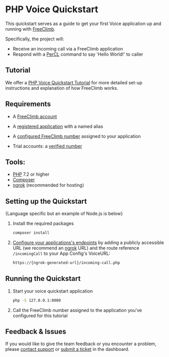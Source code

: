 # PHP Voice Quickstart

This quickstart serves as a guide to get your first Voice application up and running with [FreeClimb](https://docs.freeclimb.com/docs/how-freeclimb-works).

Specifically, the project will:

- Receive an incoming call via a FreeClimb application
- Respond with a [PerCL](https://docs.freeclimb.com/reference/percl-overview) command to say 'Hello World!' to caller

## Tutorial

We offer a [PHP Voice Quickstart Tutorial](https://docs.freeclimb.com/docs/php-voice-calling-quickstart) for more detailed set-up instructions and explanation of how FreeClimb works.

## Requirements

- A [FreeClimb account](https://www.freeclimb.com/dashboard/signup/)

- A [registered application](https://docs.freeclimb.com/docs/registering-and-configuring-an-application#register-an-app) with a named alias

- A [configured FreeClimb number](https://docs.freeclimb.com/docs/getting-and-configuring-a-freeclimb-number) assigned to your application

- Trial accounts: a [verified number](https://docs.freeclimb.com/docs/using-your-trial-account#verifying-outbound-numbers)

## Tools:

- [PHP](https://www.php.net/manual/en/install.php) 7.2 or higher
- [Composer](https://getcomposer.org/)
- [ngrok](https://ngrok.com/download) (recommended for hosting)

## Setting up the Quickstart

{Language specific but an example of Node.js is below}

1. Install the required packages

   ```bash
   composer install
   ```

2. [Configure your applications's endpoints](https://docs.freeclimb.com/docs/registering-and-configuring-an-application#configure-your-application) by adding a publicly accessible URL (we recommend an [ngrok](https://ngrok.com/download) URL) and the route reference `/incomingCall` to your App Config's VoiceURL:

   ```bash
   https://{ngrok-generated-url}/incoming-call.php
   ```

## Running the Quickstart

1. Start your voice quickstart application

   ```bash
   php -S 127.0.0.1:8080
   ```

2. Call the FreeClimb number assigned to the application you've configured for this tutorial

## Feedback & Issues

If you would like to give the team feedback or you encounter a problem, please [contact support](https://www.freeclimb.com/support/) or [submit a ticket](https://freeclimb.com/dashboard/portal/support) in the dashboard.

